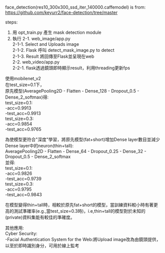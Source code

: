 face_detection(res10_300x300_ssd_iter_140000.caffemodel) is from: https://github.com/keyurr2/face-detection/tree/master

steps:
1. 用 opt_train.py 產生 mask detection module
2. 執行
   2-1. web_image/app.py  
       2-1-1. Select and Uploads image  
       2-1-2. Flask 呼叫 detect_mask_image.py to detect  
       2-1-3. Result 將回傳至Flask並呈現在web  
   2-2. web_video/app.py  
       2-2-1. flask透過鏡頭即時顯示result，利用threading更新fps  
   

使用mobilenet_v2  
在test_size=0.1下，  
原先模型(AveragePooling2D - Flatten - Dense_128 - Dropout_0.5 - Dense_2_softmax)得:  
    test_size=0.1:  
       -acc=0.9913  
       -test_acc=0.9913  
   test_size=0.3:  
       -acc=0.9854  
       -test_acc=0.9765  
  
為使模型更符合"深度"學習，將原先模型(fat+short)增加Dense layer數目並減少Dense layer中的neuron(thin+tall):  
   AveragePooling2D - Flatten - Dense_64 - Dropout_0.25 - Dense_32 - Dropout_0.5 - Dense_2_softmax  
並得:  
   test_size=0.1:  
       -acc=0.9826  
       -test_acc=0.9739   
   test_size=0.3:  
       -acc=0.9795  
       -test_acc=0.9843  
  
在模型變得thin+tall時，相較於原先fat+short的模型，當訓練資料較小時有著更高的測試準確率(e.g.,當test_size=0.3時)，i.e,thin+tall的模型對於未知的(private)資料集能有較佳的準確度。
 
其他應用:  
Cyber Security:  
-Facial Authentication System for the Web:將Upload image改為由鏡頭提供，以至於即時識別身分，可用於線上監考
